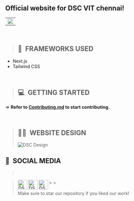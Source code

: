 <h2>Official website for DSC VIT chennai!</h2>
<table class="table table-sm" >
    <tr>
        <td>
            <a href="https://dscvitchennai-nine.vercel.app/">
            <img src='public\Icons\DSC Vellore Institute of Technology, Chennai Light Horizontal-Logo.png'>
            </a>
        </td>
</table>
<br>

> ## 📂&nbsp; FRAMEWORKS USED

- Next.js
- Tailwind CSS

<br/>

> ## 💻&nbsp; GETTING STARTED

=> **Refer to <a href="https://github.com/dscvitc/dscvitchennai/blob/main/Contributing.md">Contributing.md</a> to start contributing.**

<br />

> ## 👩‍💻&nbsp; WEBSITE DESIGN
>
> <img align="left" src="Assets\GDSC Website Mockup.png" alt="DSC Design" />
> <br />

## 👋&nbsp; SOCIAL MEDIA

>  <br/>

> <a href="https://www.linkedin.com/company/dsc-vit-chennai"><img align="left" src="public\Icons\linkedin.png" alt="DSC Linkedin" width="30px"/></a> > <a href="https://www.instagram.com/gdscvitchennai/"><img align="left" src="public\Icons\instagram.png" alt="DSC Instagram" width="30px"/></a> > <a href="https://discord.gg/FE7XE9ttmU"><img align="left" src="public\Icons\discord.png" alt="DSC Discord" width="30px"/></a><br><br/>
> Make sure to star our repository if you liked our work!
